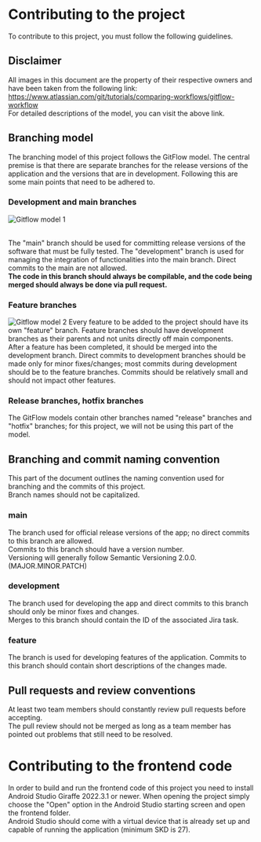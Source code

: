 # Contributing to the project
To contribute to this project, you must follow the following guidelines.
## Disclaimer
All images in this document are the property of their respective owners and have been taken from the following link:
<br> https://www.atlassian.com/git/tutorials/comparing-workflows/gitflow-workflow <br>
For detailed descriptions of the model, you can visit the above link.

## Branching model
The branching model of this project follows the GitFlow model. The central premise is that there are separate branches for the release versions of the application and the versions that are in development. 
Following this are some main points that need to be adhered to.<br>
### Development and main branches
![Gitflow model 1](https://wac-cdn.atlassian.com/dam/jcr:a13c18d6-94f3-4fc4-84fb-2b8f1b2fd339/01%20How%20it%20works.svg?cdnVersion=1286)

<br>The "main" branch should be used for committing release versions of the software that must be fully tested. 
The "development" branch is used for managing the integration of functionalities into the main branch. 
Direct commits to the main are not allowed. <br>
<b>The code in this branch should always be compilable, and the code being merged should always be done via pull request.</b>

### Feature branches
![Gitflow model 2](https://wac-cdn.atlassian.com/dam/jcr:34c86360-8dea-4be4-92f7-6597d4d5bfae/02%20Feature%20branches.svg?cdnVersion=1286)
Every feature to be added to the project should have its own "feature" branch. Feature branches should have development branches as their parents and not units directly off main components.
<br> After a feature has been completed, it should be merged into the development branch. Direct commits to development branches should be made only for minor fixes/changes; most commits during development should be to the feature branches.
Commits should be relatively small and should not impact other features.

### Release branches, hotfix branches
The GitFlow models contain other branches named "release" branches and "hotfix" branches; for this project, we will not be using this part of the model.
<br>
## Branching and commit naming convention
This part of the document outlines the naming convention used for branching and the commits of this project.
<br> Branch names should not be capitalized.
### main
The branch used for official release versions of the app; no direct commits to this branch are allowed.
<br> Commits to this branch should have a version number.
<br> Versioning will generally follow Semantic Versioning 2.0.0. (MAJOR.MINOR.PATCH)
### development
The branch used for developing the app and direct commits to this branch should only be minor fixes and changes.
<br> Merges to this branch should contain the ID of the associated Jira task. 
### feature
The branch is used for developing features of the application. Commits to this branch should contain short descriptions of the changes made. 
## Pull requests and review conventions
At least two team members should constantly review pull requests before accepting.
<br> The pull review should not be merged as long as a team member has pointed out problems that still need to be resolved.

# Contributing to the frontend code
In order to build and run the frontend code of this project you need to install Android Studio Giraffe 2022.3.1 or newer. When opening the project simply choose the "Open" option in the Android Studio starting screen and open the frontend folder.
<br> Android Studio should come with a virtual device that is already set up and capable of running the application (minimum SKD is 27).






